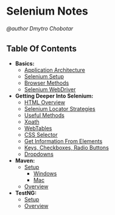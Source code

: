 # Selenium Notes
###### @author Dmytro Chobotar

## Table Of Contents
- __Basics:__
  - [Application Architecture](resources/appliaction-architecture.md)
  - [Selenium Setup](resources/selenium-setup.md)
  - [Browser Methods](resources/browser-developer-tools.md)
  - [Selenium WebDriver](resources/selenium-webdriver.md)
- __Getting Deeper Into Selenium:__
  - [HTML Overview](resources/selenium-html-overview.md)
  - [Selenium Locator Strategies](resources/selenium-locators.md)
  - [Useful Methods](resources/selenioum-useful-methods.md)
  - [Xpath](resources/selenium-xpath.md)
  - [WebTables](resources/selenium-web-tables.md)
  - [CSS Selector](resources/selenium-css-selector.md)
  - [Get Information From Elements](resources/selenium-get-information-from-elements.md)
  - [Keys, Checkboxes, Radio Buttons](resources/selenium-keys-checkboxes-radiobuttons.md)
  - [Dropdowns](resources/selenium-dropdowns.md)
- __Maven:__ 
  - [Setup](resources/maven-setup.md)
    - [Windows]()
    - [Mac](resources/maven-setup.md)
  - [Overview]()
- __TestNG:__
  - [Setup]()
  - [Overview]()